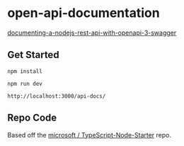 # open-api-documentation

[documenting-a-nodejs-rest-api-with-openapi-3-swagger](https://medium.com/wolox-driving-innovation/documenting-a-nodejs-rest-api-with-openapi-3-swagger-5deee9f50420)

## Get Started
`npm install`

`npm run dev`

`http://localhost:3000/api-docs/`

## Repo Code
Based off the [microsoft / TypeScript-Node-Starter](https://github.com/microsoft/TypeScript-Node-Starter) repo.
